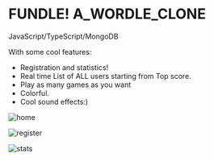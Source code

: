 # FUNDLE! A_WORDLE_CLONE
JavaScript/TypeScript/MongoDB

With some cool features:

- Registration and statistics!
- Real time List of ALL users starting from Top score.
- Play as many games as you want
- Colorful.
- Cool sound effects:)

![home](https://user-images.githubusercontent.com/93940739/209814652-a560b229-b847-4f5b-b783-4dcce120d148.png)

![register](https://user-images.githubusercontent.com/93940739/209814996-8b87add8-26d1-46c0-8425-65369ebdc158.png)

![stats](https://user-images.githubusercontent.com/93940739/209815027-4e934ee1-0126-4c6a-b9f8-033b896961c0.png)


